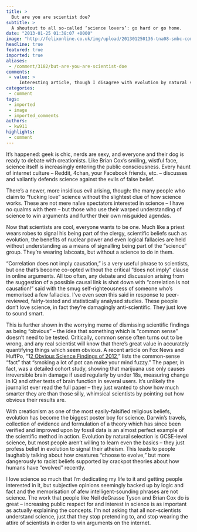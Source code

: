 ```yaml
---
title: >
  But are you are scientist doe?
subtitle: >
  A shoutout to all so-called ‘science lovers’: go hard or go home.
date: "2013-01-25 01:38:07 +0000"
image: "http://felixonline.co.uk/img/upload/201301250136-tna08-smbc-comic-science.jpg"
headline: true
featured: true
imported: true
aliases:
 - /comment/3182/but-are-you-are-scientist-doe
comments:
 - value: >
     Interesting article, though I disagree with evolution by natural selection being the most scientific (well known) example. It's fairly difficult to falsify (despite Richard Dawkins' insistence), which is a pity given how fundamental it is to the biological sciences.,I think this may well be the most pretentious, uppity, patronising article I have yet seen within the pages of Felix. Congratulations!
categories:
 - comment
tags:
 - imported
 - image
 - imported_comments
authors:
 - kw911
highlights:
 - comment
---
```


It’s happened: geek is chic, nerds are sexy, and everyone and their dog is ready to debate with creationists. Like Brian Cox’s smiling, wistful face, science itself is increasingly entering the public consciousness. Every haunt of internet culture – Reddit, 4chan, your Facebook friends, etc. – discusses and valiantly defends science against the evils of false belief.

There’s a newer, more insidious evil arising, though: the many people who claim to “fucking love” science without the slightest clue of how science works. These are not mere naïve spectators interested in science – I have no qualms with them – but those who use their warped understanding of science to win arguments and further their own misguided agendas.

Now that scientists are cool, everyone wants to be one. Much like a priest wears robes to signal his being part of the clergy, scientific beliefs such as evolution, the benefits of nuclear power and even logical fallacies are held without understanding as a means of signalling being part of the “science” group. They’re wearing labcoats, but without a science to do in them.

“Correlation does not imply causation,” is a very useful phrase to scientists, but one that’s become co-opted without the critical “does not imply” clause in online arguments. All too often, any debate and discussion arising from the suggestion of a possible causal link is shot down with “correlation is not causation!” said with the smug self-righteousness of someone who’s memorised a few fallacies. I’ve even seen this said in response to peer-reviewed, fairly-tested and statistically analysed studies. These people don’t love science, in fact they’re damagingly anti-scientific. They just love to sound smart.

This is further shown in the worrying meme of dismissing scientific findings as being “obvious” – the idea that something which is “common sense” doesn’t need to be tested. Critically, common sense often turns out to be wrong, and any real scientist will know that there’s great value in accurately quantifying things which seem obvious. A recent article on Fox News and HuffPo, “1[2 Obvious Science Findings of 2012](http://www.huffingtonpost.com/2012/12/26/12-obvious-science-findings-2012_n_2366780.html),” lists the common-sense “fact” that “smoking a lot of pot can make your mind fuzzy.” The paper, in fact, was a detailed cohort study, showing that marijuana use only causes irreversible brain damage if used regularly by under 18s, measuring change in IQ and other tests of brain function in several users. It’s unlikely the journalist ever read the full paper – they just wanted to show how much smarter they are than those silly, whimsical scientists by pointing out how obvious their results are.

With creationism as one of the most easily-falsified religious beliefs, evolution has become the biggest poster boy for science. Darwin’s travels, collection of evidence and formulation of a theory which has since been verified and improved upon by fossil data is an almost perfect example of the scientific method in action. Evolution by natural selection is GCSE-level science, but most people aren’t willing to learn even the basics – they just profess belief in evolution to signal their atheism. This leads to people laughably talking about how creatures “choose to evolve,” but more dangerously to racist beliefs supported by crackpot theories about how humans have “evolved” recently.

I love science so much that I’m dedicating my life to it and getting people interested in it, but subjective opinions seemingly backed up by logic and fact and the memorisation of afew intelligent-sounding phrases are not science. The work that people like Neil deGrasse Tyson and Brian Cox do is great – increasing public respect for and interest in science is as important as actually explaining the concepts. I’m not asking that all non-scientists understand science, just that they stop pretending to, and stop wearing the attire of scientists in order to win arguments on the internet.
